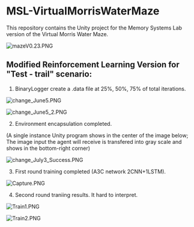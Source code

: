 # MSL-VirtualMorrisWaterMaze
This repository contains the Unity project for the Memory Systems Lab version of the Virtual Morris Water Maze.


![mazeV0.23.PNG](http://upload-images.jianshu.io/upload_images/1873837-cd7fcce8963d40ef.PNG?imageMogr2/auto-orient/strip%7CimageView2/2/w/1240)

## Modified Reinforcement Learning Version for "Test - trail" scenario:

1. BinaryLogger create a .data file at 25%, 50%, 75% of total iterations.

![change_June5.PNG](http://upload-images.jianshu.io/upload_images/1873837-765ed94e3894c185.PNG?imageMogr2/auto-orient/strip%7CimageView2/2/w/1240)

![change_June5_2.PNG](http://upload-images.jianshu.io/upload_images/1873837-e173316969dcf724.PNG?imageMogr2/auto-orient/strip%7CimageView2/2/w/1240)

2. Environment encapsulation completed.

(A single instance Unity program shows in the center of the image below; The image input the agent will receive is transfered into gray scale and shows in the bottom-right corner)

![change_July3_Success.PNG](http://upload-images.jianshu.io/upload_images/1873837-ae9a1fbc5051a946.PNG?imageMogr2/auto-orient/strip%7CimageView2/2/w/1240)

3. First round training completed (A3C network 2CNN+1LSTM).

![Capture.PNG](http://upload-images.jianshu.io/upload_images/1873837-26d77968be99b564.PNG?imageMogr2/auto-orient/strip%7CimageView2/2/w/1240)

4. Second round traniing results. It hard to interpret.

![Train1.PNG](http://upload-images.jianshu.io/upload_images/1873837-49453c772adb46af.PNG?imageMogr2/auto-orient/strip%7CimageView2/2/w/1240)

![Train2.PNG](http://upload-images.jianshu.io/upload_images/1873837-06480ce03e0087fd.PNG?imageMogr2/auto-orient/strip%7CimageView2/2/w/1240)
